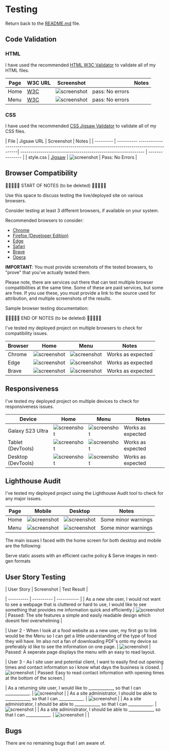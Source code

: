 # Testing

Return back to the [README.md](README.md) file.

## Code Validation

### HTML

I have used the recommended [HTML W3C Validator](https://validator.w3.org) to validate all of my HTML files.


| Page | W3C URL                                                                                             | Screenshot |                                          |Notes            |
| ---  | -------------------------------------------------------------------------------------------------   | ---------- | ---------------------------------------- | --------------- |
| Home | [W3C](https://validator.w3.org/nu/?doc=https%3A%2F%2Friiyu7.github.io%2FMilan-Food-CA%2Findex.html) | ![screenshot](documentation/testing/home-page-w3.png) | pass: No errors |
| Menu | [W3C](https://validator.w3.org/nu/?doc=https%3A%2F%2Friiyu7.github.io%2FMilan-Food-CA%2Fmenu.html) | ![screenshot](documentation/testing/Menu-page-w3.png) | pass: No errors |


### CSS

I have used the recommended [CSS Jigsaw Validator](https://jigsaw.w3.org/css-validator) to validate all of my CSS files.

| File      | Jigsaw URL                                                                                                 | Screenshot                                                    | Notes           |
| --------- | ---------- ------------------------------------------------------------------------------------------------| ------------------------------------------------------------- | --------------- |
| style.css | [Jigsaw](https://jigsaw.w3.org/css-validator/validator?uri=https%3A%2F%2Friiyu7.github.io%2FMilan-Food-CA) | ![screenshot](documentation/testing/css-validation.png)       | Pass: No Errors |


## Browser Compatibility

🛑🛑🛑🛑🛑 START OF NOTES (to be deleted) 🛑🛑🛑🛑🛑

Use this space to discuss testing the live/deployed site on various browsers.

Consider testing at least 3 different browsers, if available on your system.

Recommended browsers to consider:
- [Chrome](https://www.google.com/chrome)
- [Firefox (Developer Edition)](https://www.mozilla.org/firefox/developer)
- [Edge](https://www.microsoft.com/edge)
- [Safari](https://support.apple.com/downloads/safari)
- [Brave](https://brave.com/download)
- [Opera](https://www.opera.com/download)

**IMPORTANT**: You must provide screenshots of the tested browsers, to "prove" that you've actually tested them.

Please note, there are services out there that can test multiple browser compatibilities at the same time.
Some of these are paid services, but some are free.
If you use these, you must provide a link to the source used for attribution, and multiple screenshots of the results.

Sample browser testing documentation:

🛑🛑🛑🛑🛑 END OF NOTES (to be deleted) 🛑🛑🛑🛑🛑

I've tested my deployed project on multiple browsers to check for compatibility issues.

| Browser | Home                                                         | Menu                                                         | Notes              |
| ------- | ------------------------------------------------------------ | ------------------------------------------------------------ | ------------------ |
| Chrome  | ![screenshot](documentation/testing/browser-chrome-home.png) | ![screenshot](documentation/testing/browser-chrome-menu.png) | Works as expected  |
| Edge    | ![screenshot](documentation/testing/browser-edge-home.png)   | ![screenshot](documentation/testing/browser-edge-menu.png)   | Works as expected  |
| Brave   | ![screenshot](documentation/testing/browser-brave-home.png)  | ![screenshot](documentation/testing/browser-brave-menu.png)  | Works as expected   |

## Responsiveness

I've tested my deployed project on multiple devices to check for responsiveness issues.

| Device                | Home                                                           | Menu                                                             |   Notes            |
| -------------------| ----------------------------------------------------------------- | ---------------------------------------------------------------- | ------------------ |
| Galaxy S23 Ultra   | ![screenshot](documentation/testing/my-own-mobile-home.jpg)       | ![screenshot](documentation/testing/my-own-mobile-menu.jpg)      | Works as expected  |
| Tablet (DevTools)  | ![screenshot](documentation/testing/responsive-tablet-home.png)   | ![screenshot](documentation/testing/responsive-tablet-menu.png)  | Works as expected  |
| Desktop (DevTools) | ![screenshot](documentation/testing/responsive-desktop-home.png)  | ![screenshot](documentation/testing/responsive-desktop-menu.png) | Works as expected  |


## Lighthouse Audit

I've tested my deployed project using the Lighthouse Audit tool to check for any major issues.

| Page | Mobile                                                    | Desktop                                                   | Notes               |
| ---- | --------------------------------------------------------  | --------------------------------------------------------- | ------------------- |
| Home | ![screenshot](documentation/testing/la-home-mobile.png)   | ![screenshot](documentation/testing/la-home-desktop.png)  | Some minor warnings |
| Menu | ![screenshot](documentation/testing/la-menu-mobile.png)   | ![screenshot](documentation/testing/la-menu-desktop.png)  | Some minor warnings |

The main issues I faced with the home screen for both desktop and mobile are the following: 

Serve static assets with an efficient cache policy & Serve images in next-gen formats

## User Story Testing



| User Story | Screenshot | Test Result | 

| ---------- | ---------- | ----------- | 
| As a new site user, I would not want to see a webpage that is cluttered or hard to use, I would like to see something that provides me information quick and efficiently.| ![screenshot](documentation/testing/User-1.png) | Passed: The site features a simple and easily readable design which doesnt feel overwhelming |

| User 2 - When I look at a food website as a new user, my first go to link would be the Menu so I can get a little understanding of the type of food they will have. Im also not a fan of downloading PDF's onto my device so preferably id like to see the information on one page. | ![screenshot](documentation/testing/browser-chrome-menu.png) | Passed: A seperate page displays the menu with an easy to read layout. 

| User 3 - As I site user and potential client, I want to easily find out opening times and contact information so i know what days the business is closed.
| ![screenshot](documentation/testing/contact-info.png) | Passed: Easy to read contact information with opening times at the bottom of the screen.|

| As a returning site user, I would like to ____________, so that I can ____________. | ![screenshot](documentation/feature06.png) |
| As a site administrator, I should be able to ____________, so that I can ____________. | ![screenshot](documentation/feature07.png) |
| As a site administrator, I should be able to ____________, so that I can ____________. | ![screenshot](documentation/feature08.png) |
| As a site administrator, I should be able to ____________, so that I can ____________. | ![screenshot](documentation/feature09.png) |
|

## Bugs

There are no remaining bugs that I am aware of.
